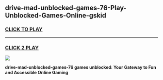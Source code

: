 
## drive-mad-unblocked-games-76-Play-Unblocked-Games-Online-gskid
<h3>
<a href="https://premium76.site?title=drive-mad-unblocked-games-76&ref=25A">CLICK TO PLAY</a></h3>
<hr>

<h3>
<a href="https://premium76.site?title=drive-mad-unblocked-games-76&ref=25A">CLICK 2 PLAY</a>
  
</h3>

<a href="https://premium76.site?title=drive-mad-unblocked-games-76&ref=25A"><img src="https://clearcache.store/games.png"></a>


**drive-mad-unblocked-games-76 games unblocked: Your Gateway to Fun and Accessible Online Gaming**
